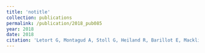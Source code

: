 ```yaml
---
title: 'notitle'
collection: publications
permalink: /publication/2018_pub085
year: 2018
date: 2018
citation: 'Letort G, Montagud A, Stoll G, Heiland R, Barillot E, Macklin P, Zinovyev A, Calzone L. PhysiBoSS: a multi-scale agent-based modelling framework integrating physical dimension and cell signalling. Bioinformatics. 2018 Aug 30. doi: 10.1093/bioinformatics/bty766.'
---
```

